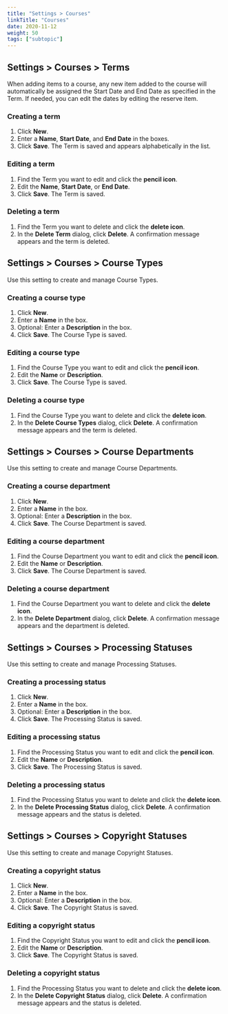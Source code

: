 ```yaml
---
title: "Settings > Courses"
linkTitle: "Courses"
date: 2020-11-12
weight: 50
tags: ["subtopic"]   
---
```


## Settings > Courses > Terms

When adding items to a course, any new item added to the course will automatically be assigned the Start Date and End Date as specified in the Term. If needed, you can edit the dates by editing the reserve item.

### Creating a term

1. Click **New**.
2. Enter a **Name**, **Start Date**, and **End Date** in the boxes.
3. Click **Save**. The Term is saved and appears alphabetically in the list.

### Editing a term

1. Find the Term you want to edit and click the **pencil icon**.
2. Edit the **Name**, **Start Date**, or **End Date**.
3. Click **Save**. The Term is saved.

### Deleting a term

1. Find the Term you want to delete and click the **delete icon**.
2. In the **Delete Term** dialog, click **Delete**. A confirmation message appears and the term is deleted.

## Settings > Courses > Course Types

Use this setting to create and manage Course Types.

### Creating a course type

1. Click **New**.
2. Enter a **Name** in the box.
3. Optional: Enter a **Description** in the box.
4. Click **Save**. The Course Type is saved.

### Editing a course type

1. Find the Course Type you want to edit and click the **pencil icon**.
2. Edit the **Name** or **Description**.
3. Click **Save**. The Course Type is saved.

### Deleting a course type

1. Find the Course Type you want to delete and click the **delete icon**.
2. In the **Delete Course Types** dialog, click **Delete**. A confirmation message appears and the term is deleted.

## Settings > Courses > Course Departments

Use this setting to create and manage Course Departments.

### Creating a course department

1. Click **New**.
2. Enter a **Name** in the box.
3. Optional: Enter a **Description** in the box.
4. Click **Save**. The Course Department is saved.

### Editing a course department

1. Find the Course Department you want to edit and click the **pencil icon**.
2. Edit the **Name** or **Description**.
3. Click **Save**. The Course Department is saved.

### Deleting a course department

1. Find the Course Department you want to delete and click the **delete icon**.
2. In the **Delete Department** dialog, click **Delete**. A confirmation message appears and the department is deleted.

## Settings > Courses > Processing Statuses

Use this setting to create and manage Processing Statuses.

### Creating a processing status

1. Click **New**.
2. Enter a **Name** in the box.
3. Optional: Enter a **Description** in the box.
4. Click **Save**. The Processing Status is saved.

### Editing a processing status

1. Find the Processing Status you want to edit and click the **pencil icon**.
2. Edit the **Name** or **Description**.
3. Click **Save**. The Processing Status is saved.

### Deleting a processing status

1. Find the Processing Status you want to delete and click the **delete icon**.
2. In the **Delete Processing Status** dialog, click **Delete**. A confirmation message appears and the status is deleted.

## Settings > Courses > Copyright Statuses

Use this setting to create and manage Copyright Statuses.

### Creating a copyright status

1. Click **New**.
2. Enter a **Name** in the box.
3. Optional: Enter a **Description** in the box.
4. Click **Save**. The Copyright Status is saved.

### Editing a copyright status

1. Find the Copyright Status you want to edit and click the **pencil icon**.
2. Edit the **Name** or **Description**.
3. Click **Save**. The Copyright Status is saved.

### Deleting a copyright status

1. Find the Processing Status you want to delete and click the **delete icon**.
2. In the **Delete Copyright Status** dialog, click **Delete**. A confirmation message appears and the status is deleted.

